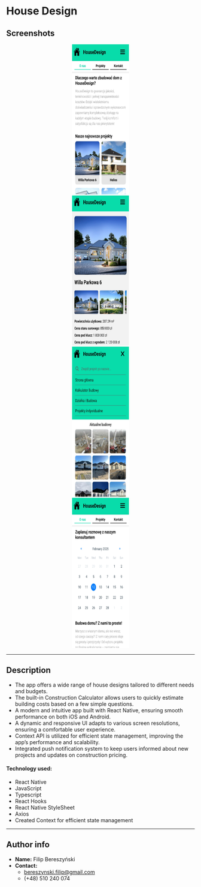 # House Design

## Screenshots

<p align="center">
    <img src="./src/assets/README_images/readme_img_01.jpg" width="30%" height="400px"></img>
    <br/>
    <img src="./src/assets/README_images/readme_img_02.jpg" width="30%" height="400px"></img>
    <br/>
    <img src="./src/assets/README_images/readme_img_03.jpg" width="30%" height="400px"></img>
    <br/>
    <img src="./src/assets/README_images/readme_img_04.jpg" width="30%" height="400px"></img>
</p>

<hr/>

## Description

-   The app offers a wide range of house designs tailored to different needs and budgets.
-   The built-in Construction Calculator allows users to quickly estimate building costs based on a few simple questions.
-   A modern and intuitive app built with React Native, ensuring smooth performance on both iOS and Android.
-   A dynamic and responsive UI adapts to various screen resolutions, ensuring a comfortable user experience.
-   Context API is utilized for efficient state management, improving the app’s performance and scalability.
-   Integrated push notification system to keep users informed about new projects and updates on construction pricing.

#### Technology used:

-   React Native
-   JavaScript
-   Typescript
-   React Hooks
-   React Native StyleSheet
-   Axios
-   Created Context for efficient state management

<hr/>

## Author info

-   **Name:** Filip Bereszyński
-   **Contact:**
    -   bereszynski.filip@gmail.com
    -   (+48) 510 240 074
